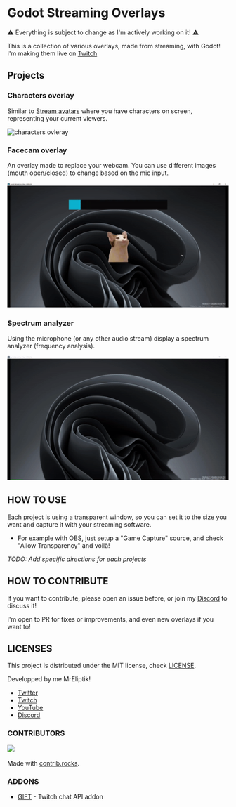 # Godot Streaming Overlays

⚠️ Everything is subject to change as I'm actively working on it! ⚠️

This is a collection of various overlays, made from streaming, with Godot! I'm making them live on [Twitch](https://twitch.tv/mreliptik)

## Projects

### Characters overlay

Similar to [Stream avatars](https://store.steampowered.com/app/665300/Stream_Avatars/) where you have characters on screen, representing your current viewers.

![characters ovleray](medias_examples/characters_overlay.gif)

### Facecam overlay

An overlay made to replace your webcam. You can use different images (mouth open/closed) to change based on the mic input.

![facecam ovleray](medias_examples/facecam_overlay.gif)

### Spectrum analyzer

Using the microphone (or any other audio stream) display a spectrum analyzer (frequency analysis). 

![spectrum analyzer](medias_examples/spectrum_analyzer.gif)

## HOW TO USE

Each project is using a transparent window, so you can set it to the size you want and capture it with your streaming software. 

- For example with OBS, just setup a "Game Capture" source, and check "Allow Transparency" and voilà!

*TODO: Add specific directions for each projects* 

## HOW TO CONTRIBUTE

If you want to contribute, please open an issue before, or join my [Discord](https://discord.gg/83nFRPTP6t) to discuss it! 

I'm open to PR for fixes or improvements, and even new overlays if you want to!


## LICENSES

This project is distributed under the MIT license, check [LICENSE](LICENSE).

Developped by me MrEliptik!
 
- [Twitter](https://twitter.com/VicMeunier)
- [Twitch](https://twitch.tv/mreliptik)
- [YouTube](https://www.youtube.com/c/MrEliptik)
- [Discord](https://discord.gg/83nFRPTP6t)

### CONTRIBUTORS

<a href="https://github.com/mreliptik/godot_stream_overlays/graphs/contributors">
  <img src="https://contrib.rocks/image?repo=mreliptik/godot_stream_overlays" />
</a>

Made with [contrib.rocks](https://contrib.rocks).

### ADDONS

- [GIFT](https://github.com/MennoMax/gift) - Twitch chat API addon
